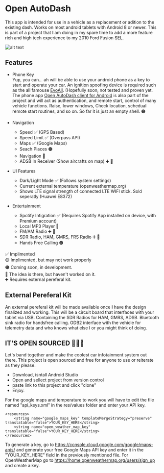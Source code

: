 # Open AutoDash #

This app is intended for use in a vehicle as a replacement or adition to the existing dash. Works on most android tablets with Android 8 or newer. This is part of a project that I am doing in my spare time to add a more feature rich and high tech experience to my 2010 Ford Fusion SEL. 

![alt text](https://enterpriseworld.ca/openautodash.jpg)

## Features
- Phone Key <br>
Yup, you can... ah will be able to use your android phone as a key to start and operate your car. An ignition spoofing device is required such as the all famouse [EvoAll](https://fortin.ca/en/products/evo-series/evo-all/). (Hopefully soon, not tested and proven yet. The phone app [Open AutoDash client for Android](https://github.com/Open-Auto-Dash/OpenAutoClientAndroid) is also part of the project and will act as authentication, and remote start, control of many vehicle functions. Raise, lower windows, Check location, schedual remote start routines, and so on. So far it is just an empty shell. 🟠 
- Navigation
    - Speed ✅ (GPS Based)
    - Speed Limit ✅ (Overpass API)
    - Maps  ✅  (Google Maps)
    - Seach Places  🟠
    - Navigation  🔴
    - ADSB In Receiver (Show aircrafts on map) ➕ 🔴
    
- UI Features
    - Dark/Light Mode ✅ (Follows system settings)
    - Current external temperature (openweathermap.org)
    - Shows LTE signal strength of connected LTE WIFI stick. Sold seperatly (Huawei E8372)
    
- Entertainment
    - Spotify Intigration ✅ (Requires Spotify App installed on device, with Premium account)
    - Local MP3 Player 🔴
    - FM/AM Radio ➕ 🔴
    - SDR Radio, HAM, GMRS, FRS Radio ➕ 🔴
    - Hands Free Calling 🟠
    
    
    
✅ Implimented <br>
🟡 Implimented, but may not work properly <br>
🟠 Coming soon, in development. <br>
🔴 The idea is there, but haven't worked on it. <br>
➕ Requires external pereferal kit.

## External Pereferal Kit
An external pereferal kit will be made available once I have the design finalized and working. This will be a circuit board that interfaces with your tablet via USB. Containing the SDR Radios for HAM, GMRS, ADSB. Bluetooth sink radio for handsfree calling. ODB2 interface with the vehicle for telemetry data and who knows what else I or you might think of doing. 

## IT'S OPEN SOURCED 🎉🎊🥳
Let's band together and make the coolest car infotainment system out there. This project is open sourced and free for anyone to use or reiterate as they please. 
- Download, isntall Android Studio
- Open and sellect project from version control
- paste link to this project and click "clone"
- Enjoy.

For the google maps and temperature to work you will have to edit the file named "api_keys.xml" in the res/values folder and enter your API key. 
```
<resources>
    <string name="google_maps_key" templateMergeStrategy="preserve" translatable="false">YOUR_KEY_HERE</string>
    <string name="open_weather_map_key" translatable="false">YOUR_KEY_HERE</string>
</resources>
```
To generate a key, go to https://console.cloud.google.com/google/maps-apis/ and generate your free Google Maps API key and enter it in the "YOUR_KEY_HERE" field in the previously mentioned file. For OpenWeatherMap go to https://home.openweathermap.org/users/sign_up and create a key.
